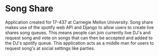 # Song Share
Application created for 17-437 at Carnegie Mellon University.
Song share makes use of the spotify web API and Django to allow users 
to create live shares song queues. This means people can join currently live DJ's
and request song and vote on songs that can then be accepted and added to the DJ's
spotify queue. This application acts as a middle man for users to request song's at
social settings like parties.
